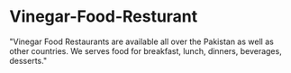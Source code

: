 # Vinegar-Food-Resturant
"Vinegar Food Restaurants are available all over the Pakistan as well as other countries. We serves food for breakfast, lunch, dinners, beverages, desserts."
